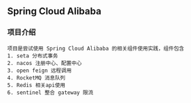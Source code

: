 ## Spring Cloud Alibaba 

### 项目介绍
```text
项目是尝试使用 Spring Cloud Alibaba 的相关组件使用实践，组件包含
1. seta 分布式事务
2. nacos 注册中心、配置中心
3. open feign 远程调用
4. RocketMQ 消息队列
5. Redis 相关api使用
6. sentinel 整合 gateway 限流 
```


